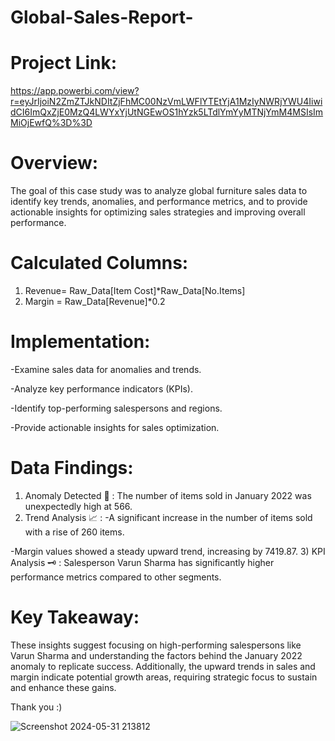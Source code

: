 # Global-Sales-Report-

# Project Link:
https://app.powerbi.com/view?r=eyJrIjoiN2ZmZTJkNDItZjFhMC00NzVmLWFlYTEtYjA1MzIyNWRjYWU4IiwidCI6ImQxZjE0MzQ4LWYxYjUtNGEwOS1hYzk5LTdlYmYyMTNjYmM4MSIsImMiOjEwfQ%3D%3D

# Overview:
The goal of this case study was to analyze global furniture sales data to identify key trends, anomalies, and performance metrics, and to provide actionable insights for optimizing sales strategies and improving overall performance.

# Calculated Columns:
1) Revenue= Raw_Data[Item Cost]*Raw_Data[No.Items]
2) Margin = Raw_Data[Revenue]*0.2

# Implementation:

-Examine sales data for anomalies and trends.

-Analyze key performance indicators (KPIs).

-Identify top-performing salespersons and regions.

-Provide actionable insights for sales optimization.

# Data Findings:

1) Anomaly Detected 📌 : The number of items sold in January 2022 was unexpectedly high at 566.
2) Trend Analysis 📈 :
-A significant increase in the number of items sold with a rise of 260 items.

-Margin values showed a steady upward trend, increasing by 7419.87.
3) KPI Analysis 🗝 : Salesperson Varun Sharma has significantly higher performance metrics compared to other segments.

# Key Takeaway: 
These insights suggest focusing on high-performing salespersons like Varun Sharma and understanding the factors behind the January 2022 anomaly to replicate success. Additionally, the upward trends in sales and margin indicate potential growth areas, requiring strategic focus to sustain and enhance these gains.

Thank you :)

![Screenshot 2024-05-31 213812](https://github.com/chaitanyaa1512/Global-Sales-Report-/assets/94222140/6d1f5565-a611-4865-bc93-3cdf12e89f99)


